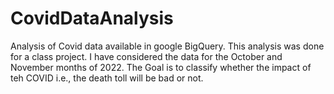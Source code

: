 # CovidDataAnalysis

Analysis of Covid data available in google BigQuery. This analysis was done for a class project.
I have considered the data for the October and November months of 2022. 
The Goal is to classify whether the impact of teh COVID i.e., the death toll will be bad or not.
